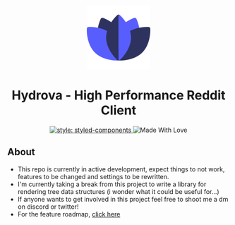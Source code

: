 <div align="center">
	<a href="https://chazzox.github.io/Hydrova/#/">
		<img
			alt="Hydrova"
			src="https://raw.githubusercontent.com/chazzox/Hydrova/v3/static/icon-144x144.png"
			height="144px"
		/>
	</a>
	<h1>Hydrova - High Performance Reddit Client</h1>
	<a href="https://github.com/styled-components/styled-components">
		<img
			src="https://camo.githubusercontent.com/5e6b5d9da90f61f872931b769d9bf65254c2fcfda569a972b9be45b4a921f8a3/68747470733a2f2f696d672e736869656c64732e696f2f62616467652f7374796c652d2546302539462539322538352532307374796c65642d2d636f6d706f6e656e74732d6f72616e67652e7376673f636f6c6f72423d64616133353726636f6c6f72413d646237343865"
			alt="style: styled-components"
		/>
	</a>
	<img
		src="https://camo.githubusercontent.com/ff817852f0d676a36eaa3108d380e0052e689d9e0bc3eb42818fb21008708420/68747470733a2f2f696d672e736869656c64732e696f2f62616467652f4d616465253230576974682d4c6f76652d6f72616e67652e737667"
		alt="Made With Love"
	/>
</div>

## About

-   This repo is currently in active development, expect things to not work, features to be changed and settings to be rewritten.
-   I'm currently taking a break from this project to write a library for rendering tree data structures (i wonder what it could be useful for...)
-   If anyone wants to get involved in this project feel free to shoot me a dm on discord or twitter!
-   For the feature roadmap, [click here](https://trello.com/b/iyn74cJK/hydrova)
